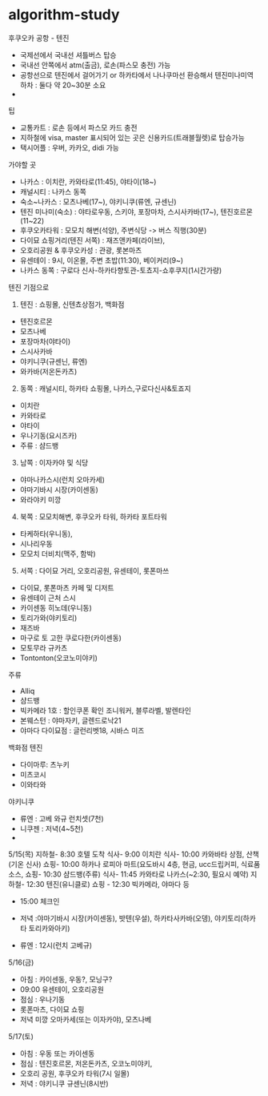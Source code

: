 # algorithm-study




후쿠오카 공항 - 텐진
- 국제선에서 국내선 셔틀버스 탑승
- 국내선 안쪽에서 atm(출금), 로손(파스모 충전) 가능
- 공항선으로 텐진에서 걸어가기 or 하카타에서 나나쿠마선 환승해서 텐진미나미역 하차 : 둘다 약 20~30분 소요
- 

팁
- 교통카트 : 로손 등에서 파스모 카드 충전 
- 지하철에 visa, master 표시되어 있는 곳은 신용카드(트래블월렛)로 탑승가능 
- 택시어플 : 우버, 카카오, didi 가능

가야할 곳
- 나카스 : 이치란, 카와타로(11:45), 야타이(18~)
- 캐널시티 : 나카스 동쪽 
- 숙소~나카스 : 모츠나베(17~), 야키니쿠(류엔, 규센닌)
- 텐진 미나미(숙소) : 야타로우동, 스키야, 포장마차, 스시사카바(17~), 텐진호르몬(11~22)
- 후쿠오카타워 : 모모치 해변(석양), 주변식당
  -> 버스 직행(30분)
- 다이묘 쇼핑거리(텐진 서쪽) : 재즈앤카페(라이브), 
- 오호리공원 & 후쿠오카성 : 관광, 롯본마츠
- 유센테이 : 9시, 이온몰, 주변 초밥(11:30), 베이커리(9~)
- 나카스 동쪽 : 구로다 신사-하카타향토관-토쵸지-쇼후쿠지(1시간가량)


텐진 기점으로
1. 텐진 : 쇼핑몰, 신텐쵸상점가, 백화점
  - 텐진호르몬
  - 모츠나베
  - 포장마차(야타이)
  - 스시사카바
  - 야키니쿠(규센닌, 류엔)
  - 와카바(저온돈카츠)

2. 동쪽 : 캐널시티, 하카타 쇼핑몰, 나카스,구로다신사&토죠지
  - 이치란
  - 카와타로
  - 야타이
  - 우나기동(요시즈카)
  - 주류 : 샴드뱅

3. 남쪽 : 이자카야 및 식당
  - 야마나카스시(런치 오마카세)
  - 야마기바시 시장(카이센동)
  - 와라야키 미깡

4. 북쪽 : 모모치해변, 후쿠오카 타워, 하카타 포트타워
  - 타케하타(우니동), 
  - 시나리우동
  - 모모치 더비치(맥주, 함박)
 
5.  서쪽 : 다이묘 거리, 오호리공원, 유센테이, 롯폰마쓰
 - 다이묘, 롯폰마츠 카페 및 디저트
 - 유센테이 근처 스시
 - 카이센동 히노데(우니동)
 - 토리가와(야키토리)
 - 재즈바
 - 마구로 토 고한 쿠로다한(카이센동)
 - 모토무라 규카츠
 -  Tontonton(오코노미야키)

주류
 - Alliq
 - 샴드뱅
 - 빅카메라 1호 : 할인쿠폰 확인 조니워커, 블루라벨, 발렌타인
 - 본웨스턴 : 야마자키, 글렌드로낙21 
- 야마다 다이묘점 : 글런리벳18, 시바스 미즈 

백화점 텐진
- 다이마루: 츠누키
- 미츠코시
- 이와타와  

야키니쿠
- 류엔 : 고베 와규 런치셋(7천)
- 니쿠젠 : 저녁(4~5천)
- 

5/15(목)
지하철- 8:30 호텔 도착
식사- 9:00 이치란
식사- 10:00 카와바타 상점, 산책(기온 신사)
쇼핑- 10:00 하카나 로피아 마트(요도바시 4층, 현금, ucc드립커피, 식료품 소스, 
쇼핑- 10:30 샴드뱅(주류)
식사- 11:45 카와타로 나카스(~2:30, 필요시 예약)
지하철- 12:30 텐진(유니클로)
쇼핑 - 12:30 빅카메라, 야마다 등
- 15:00 체크인
- 저녁 :야마기바시 시장(카이센동), 밧텐(우설), 하카타사카바(오뎅), 야키토리(하카타 토리카와아키)

- 류엔 : 12시(런치 고베규)

5/16(금)
- 아침 : 카이센동, 우동?, 모닝구?
- 09:00 유센테이, 오호리공원
- 점심 :  우나기동
- 롯폰마츠, 다이묘 쇼핑
- 저녁 미깡 오마카세(또는 이자카야), 모츠나베


5/17(토)
- 아침 : 우동 또는 카이센동
- 점심 : 텐진호르몬, 저온돈카츠, 오코노미야키, 
- 오호리 공원, 후쿠오카 타워(7시 일몰) 
- 저녁 : 야키니쿠 규센닌(8시반)
